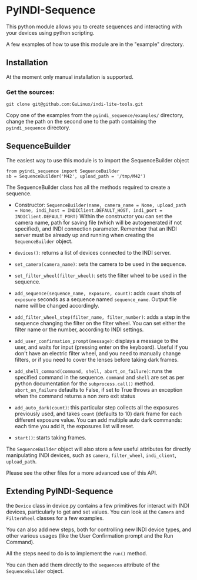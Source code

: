 # PyINDI-Sequence

This python module allows you to create sequences and interacting with your devices using python scripting.

A few examples of how to use this module are in the "example" directory.

## Installation

At the moment only manual installation is supported.

### Get the sources:
```
git clone git@github.com:GuLinux/indi-lite-tools.git
```

Copy one of the examples from the `pyindi_sequence/examples/` directory, change the path on the second one to the path containing the `pyindi_sequence` directory.


## SequenceBuilder

The easiest way to use this module is to import the SequenceBuilder object
```
from pyindi_sequence import SequenceBuilder
sb = SequenceBuilder('M42', upload_path = '/tmp/M42')
```

The SequenceBuilder class has all the methods required to create a sequence.

 * Constructor: `SequenceBuilder(name, camera_name = None, upload_path = None, indi_host = INDIClient.DEFAULT_HOST, indi_port = INDIClient.DEFAULT_PORT)`
Within the constructor you can set the camera name, path for saving file (which will be autogenerated if not specified), and INDI connection parameter.
Remember that an INDI server must be already up and running when creating the `SequenceBuilder` object.

 * `devices()`: returns a list of devices connected to the INDI server.
 * `set_camera(camera_name)`: sets the camera to be used in the sequence.
 * `set_filter_wheel(filter_wheel)`: sets the filter wheel to be used in the sequence.
 * `add_sequence(sequence_name, exposure, count)`: adds `count` shots of `exposure` seconds as a sequence named `sequence_name`. Output file name will be changed accordingly.
 * `add_filter_wheel_step(filter_name, filter_number)`: adds a step in the sequence changing the filter on the filter wheel. You can set either the filter name or the number, according to INDI settings.
 * `add_user_confirmation_prompt(message)`: displays a message to the user, and waits for input (pressing enter on the keyboard). Useful if you don't have an electric filter wheel, and you need to manually change filters, or if you need to cover the lenses before taking dark frames.
 * `add_shell_command(command, shell, abort_on_failure)`: runs the specified command in the sequence. `command` and `shell` are set as per python documentation for the `subprocess.call()` method. `abort_on_failure` defaults to False, if set to True throws an exception when the command returns a non zero exit status
 * `add_auto_dark(count)`: this particular step collects all the exposures previously used, and takes `count` (defaults to 10) dark frame for each different exposure value. You can add multiple auto dark commands: each time you add it, the exposures list will reset.
 * `start()`: starts taking frames.

The `SequenceBuilder` object will also store a few useful attributes for directly manipulating INDI devices, such as `camera`, `filter_wheel`, `indi_client`, `upload_path`.

Please see the other files for a more advanced use of this API.

## Extending PyINDI-Sequence

the `Device` class in device.py contains a few primitives for interact with INDI devices, particularly to get and set values.
You can look at the `Camera` and `FilterWheel` classes for a few examples.

You can also add new steps, both for controlling new INDI device types, and other various usages (like the User Confirmation prompt and the Run Command).

All the steps need to do is to implement the `run()` method.

You can then add them directly to the `sequences` attribute of the `SequenceBuilder` object.


